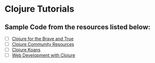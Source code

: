 # Clojure Tutorials

## Sample Code from the resources listed below:

- [ ] [Clojure for the Brave and True](http://www.braveclojure.com/)
- [ ] [Clojure Community Resources](https://clojure.org/community/resources)
- [ ] [Clojure Koans](http://clojurekoans.com/)
- [ ] [Web Development with Clojure](http://www.amazon.com/dp/1680500821/ref=cm_sw_su_dp)
